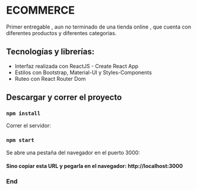 # ECOMMERCE

Primer entregable , aun no terminado de una tienda online , que cuenta con diferentes productos y diferentes categorias.

## Tecnologías y librerías:

- Interfaz realizada con ReactJS - Create React App
- Estilos con Bootstrap, Material-UI y Styles-Components
- Ruteo con React Router Dom

## Descargar y correr el proyecto

### `npm install`
Correr el servidor:
### `npm start`

Se abre una pestaña del navegador en el puerto 3000:
#### Sino copiar esta URL y pegarla en el navegador: http://localhost:3000

### End